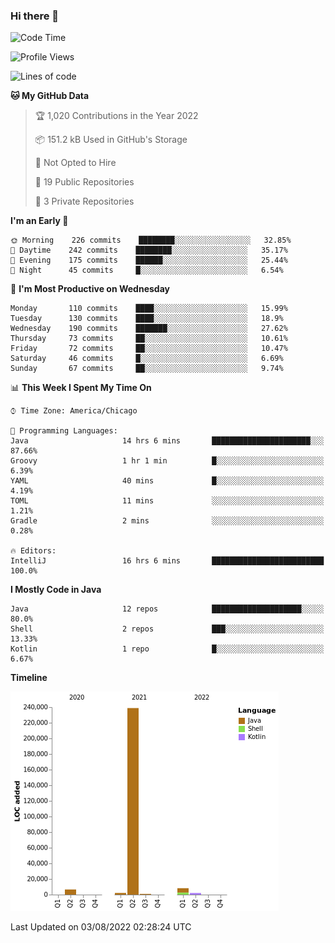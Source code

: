 ### Hi there 👋


<!--START_SECTION:waka-->
![Code Time](http://img.shields.io/badge/Code%20Time-2%2C437%20hrs%2046%20mins-blue)

![Profile Views](http://img.shields.io/badge/Profile%20Views-3-blue)

![Lines of code](https://img.shields.io/badge/From%20Hello%20World%20I%27ve%20Written-259%20Thousand%20lines%20of%20code-blue)

**🐱 My GitHub Data** 

> 🏆 1,020 Contributions in the Year 2022
 > 
> 📦 151.2 kB Used in GitHub's Storage 
 > 
> 🚫 Not Opted to Hire
 > 
> 📜 19 Public Repositories 
 > 
> 🔑 3 Private Repositories  
 > 
**I'm an Early 🐤** 

```text
🌞 Morning    226 commits    ████████░░░░░░░░░░░░░░░░░   32.85% 
🌆 Daytime    242 commits    ████████░░░░░░░░░░░░░░░░░   35.17% 
🌃 Evening    175 commits    ██████░░░░░░░░░░░░░░░░░░░   25.44% 
🌙 Night      45 commits     █░░░░░░░░░░░░░░░░░░░░░░░░   6.54%

```
📅 **I'm Most Productive on Wednesday** 

```text
Monday       110 commits    ████░░░░░░░░░░░░░░░░░░░░░   15.99% 
Tuesday      130 commits    ████░░░░░░░░░░░░░░░░░░░░░   18.9% 
Wednesday    190 commits    ███████░░░░░░░░░░░░░░░░░░   27.62% 
Thursday     73 commits     ██░░░░░░░░░░░░░░░░░░░░░░░   10.61% 
Friday       72 commits     ██░░░░░░░░░░░░░░░░░░░░░░░   10.47% 
Saturday     46 commits     █░░░░░░░░░░░░░░░░░░░░░░░░   6.69% 
Sunday       67 commits     ██░░░░░░░░░░░░░░░░░░░░░░░   9.74%

```


📊 **This Week I Spent My Time On** 

```text
⌚︎ Time Zone: America/Chicago

💬 Programming Languages: 
Java                     14 hrs 6 mins       ██████████████████████░░░   87.66% 
Groovy                   1 hr 1 min          █░░░░░░░░░░░░░░░░░░░░░░░░   6.39% 
YAML                     40 mins             █░░░░░░░░░░░░░░░░░░░░░░░░   4.19% 
TOML                     11 mins             ░░░░░░░░░░░░░░░░░░░░░░░░░   1.21% 
Gradle                   2 mins              ░░░░░░░░░░░░░░░░░░░░░░░░░   0.28%

🔥 Editors: 
IntelliJ                 16 hrs 6 mins       █████████████████████████   100.0%

```

**I Mostly Code in Java** 

```text
Java                     12 repos            ████████████████████░░░░░   80.0% 
Shell                    2 repos             ███░░░░░░░░░░░░░░░░░░░░░░   13.33% 
Kotlin                   1 repo              █░░░░░░░░░░░░░░░░░░░░░░░░   6.67%

```


**Timeline**

![Chart not found](https://raw.githubusercontent.com/powercasgamer/powercasgamer/master/charts/bar_graph.png) 


 Last Updated on 03/08/2022 02:28:24 UTC
<!--END_SECTION:waka-->

